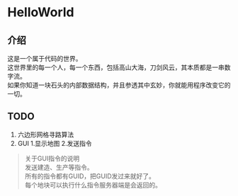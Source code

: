 # HelloWorld

介绍
---
这是一个属于代码的世界。<br>
这世界里的每一个人，每一个东西，包括高山大海，刀剑风云，其本质都是一串数字流。<br>
如果你知道一块石头的内部数据结构，并且参透其中玄妙，你就能用程序改变它的一切。<br>

TODO
---
1. 六边形网格寻路算法
2. GUI
    1.显示地图
    2.发送指令<br>

> 关于GUI指令的说明  
> 发送建造、生产等指令。  
> 所有的指令都有GUID，把GUID发过来就好了。  
> 每个地块可以执行什么指令服务器端是会返回的。
